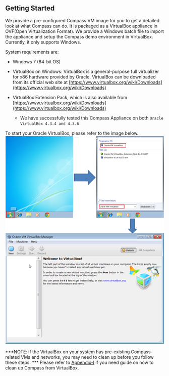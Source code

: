 <h2 id="started">Getting Started</h2>

We provide a pre-configured Compass VM image for you to get a detailed look at what Compass can do. It is packaged as a VirtualBox appliance in OVF(Open Virtualization Format). We provide a Windows batch file to import the appliance and setup the Compass demo environment in VirtualBox. Currently, it only supports Windows.

System requirements are:

   * Windows 7 (64-bit OS)

   * VirtualBox on Windows: VirtualBox is a general-purpose full virtualizer for x86 hardware provided by Oracle. VirtualBox can be downloaded from its official web site at [https://www.virtualbox.org/wiki/Downloads](https://www.virtualbox.org/wiki/Downloads)

   * VirtualBox Extension Pack, which is also available from [https://www.virtualbox.org/wiki/Downloads](https://www.virtualbox.org/wiki/Downloads)

 		* We have successfully tested this Compass Appliance on both `Oracle VirtualBox 4.3.4 and 4.3.6`

To start your Oracle VirtualBox, please refer to the image below.
  ![Click runme script](/img/0_instruction.png)

***NOTE: if the VirtualBox on your system has pre-existing Compass-related VMs and networks, you may need to clean up before you follow these steps. *** Please refer to <a href="#appendix1">Appendix-I</a> if you need guide on how to clean up Compass from VirtualBox.
